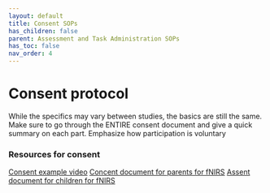```yaml
---
layout: default
title: Consent SOPs
has_children: false
parent: Assessment and Task Administration SOPs
has_toc: false
nav_order: 4
---
```


# Consent protocol
While the specifics may vary between studies, the basics are still the same. Make sure to go through the ENTIRE consent document and give a quick summary on each part. Emphasize how participation is voluntary 


### Resources for consent
[Consent example video](https://youtu.be/yWnQt_5I-gY)
[Concent document for parents for fNIRS](https://docs.google.com/document/d/1U4c6G3Vz8aPx5k4s2Ozs_JcAcROKyz2b/edit)
[Assent document for children for fNIRS](https://docs.google.com/document/d/1UPkJs0pY0Y9MCKxUox-p4JFtGrtuyqT_/edit)



